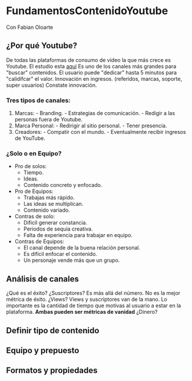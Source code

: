 # FundamentosContenidoYoutube
Con Fabian Oloarte

## ¿Por qué Youtube? 
  De todas las plataformas de consumo de video la que más crece es Youtube. 
  El estudio esta [aquí]()
  Es uno de los canales más grandes para "buscar" contenidos. 
  El usuario puede "dedicar" hasta 5 minutos para "calidifcar" el valor. 
  Innovación en ingresos. (referidos, marcas, soporte, super usuarios)
  Constate innovación. 

### Tres tipos de canales: 
  1. Marcas:
    - Branding.
    - Estrategias de comunicación.
    - Redigir a las personas fuera de Youtube.
  2. Marca Personal:
    - Redirigir al sitio personal.
    - Tener presencia. 
  3. Creadores: 
    - Compatir con el mundo.
    - Eventualmente recibir ingresos de YouTube.
### ¿Solo o en Equipo?
  - Pro de solos: 
    - Tiempo. 
    - Ideas.
    - Contenido concreto y enfocado.
  - Pro de Equipos: 
    - Trabajas más rápido.
    - Las ideas se multiplican. 
    - Contenido variado. 
  - Contras de solo: 
    - Dificil generar constancia.
    - Periodos de sequia creativa. 
    - Falta de experiencia para trabajar en equipo. 
  - Contras de Equipos: 
    - El canal depende de la buena relación personal.
    - Es difícil enfocar el contenido.
    - Un personaje vende más que un grupo. 

## Análisis de canales 
¿Qué es el éxito? 
¿Suscriptores? 
Es más allá del número. No es la mejor métrica de éxito. 
¿Views? 
Views y suscriptores van de la mano. Lo importante es la cantidad de tiempo que motivas al usuario a estar en la plataforma. 
**Ambas pueden ser métricas de vanidad**
¿Dinero? 

## Definir tipo de contenido 

## Equipo y prepuesto 

## Formatos y propiedades


